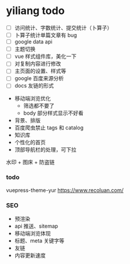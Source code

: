 # yiliang todo

- [ ] 访问统计、字数统计、提交统计（卜算子）
- [ ] 卜算子统计单篇文章有 bug
- [ ] google data api
- [ ] 主题切换
- [ ] vue 样式组件库，美化一下
- [ ] 对复制内容进行修改
- [ ] 主页面的设置、样式等
- [ ] google 百度来源分析
- [ ] docs 友链的形式
- 移动端浏览优化
  - 筛选都不要了
  - body 部分样式显示不好看
- 背景、排版
- 百度爬虫禁止 tags 和 catalog
- 知识库
- 个性化的首页
- 顶部导航栏的处理，可下拉

水印 + 图床 + 防盗链

### todo

vuepress-theme-yur
https://www.recoluan.com/

### SEO

- 预渲染
- api 推送、sitemap
- 移动端浏览体现
- 标题、meta 关键字等
- 友链
- 内容更新速度

<!-- git commit --date="May 7 9:05:20 2016 +0800" -am "提交" -->
